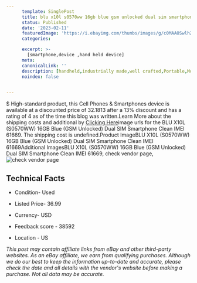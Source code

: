 ```yaml
---
      template: SinglePost
      title: blu x10l s0570ww 16gb blue gsm unlocked dual sim smartphone clean imei 61669
      status: Published
      date: '2023-02-11'
      featuredImage: 'https://i.ebayimg.com/thumbs/images/g/c0MAAOSwlhZjtvFe/s-l225.jpg'
      categories: 

      excerpt: >-
        [smartphone,device ,hand held device]
      meta:
      canonicalLink: ''
      description: [handheld,industrially made,well crafted,Portable,Mobile,Compact,Convenient,Lightweight,Maneuverable,Man-portable,Miniature,Carriable,Hand-held,Light,Holdable,Transportable,Mobile device,Pocket-sized,On-the-go,Wireless,Cordless,Compact size,Convenient size, smartphone,device ,hand held device]
      noindex: false

        
---
```

$
    High-standard product, this Cell Phones & Smartphones device is available at a discounted price of 32.1813 after a 13% discount and has a rating of 4 as of the time this blog was written.Learn More about the shipping costs and additional by [Clicking Here](https://www.ebay.com/itm/134440347151?hash=item1f4d44e60f%3Ag%3Ac0MAAOSwlhZjtvFe&mkevt=1&mkcid=1&mkrid=711-53200-19255-0&campid=%253CePNCampaignId%253E&customid=%253CreferenceId%253E&toolid=10049)image urls for the BLU X10L (S0570WW) 16GB Blue (GSM Unlocked) Dual SIM Smartphone Clean IMEI 61669. The shipping cost is undefined.Product ImageBLU X10L (S0570WW) 16GB Blue (GSM Unlocked) Dual SIM Smartphone Clean IMEI 61669Additional ImagesBLU X10L (S0570WW) 16GB Blue (GSM Unlocked) Dual SIM Smartphone Clean IMEI 61669, check vendor page, ![check vendor page](https://origin-galleryplus.ebayimg.com/ws/web/134440347151_2_0_1/225x225.jpg,https://origin-galleryplus.ebayimg.com/ws/web/134440347151_3_0_1/225x225.jpg,https://origin-galleryplus.ebayimg.com/ws/web/134440347151_4_0_1/225x225.jpg,https://origin-galleryplus.ebayimg.com/ws/web/134440347151_5_0_1/225x225.jpg,https://origin-galleryplus.ebayimg.com/ws/web/134440347151_6_0_1/225x225.jpg,https://origin-galleryplus.ebayimg.com/ws/web/134440347151_7_0_1/225x225.jpg,https://origin-galleryplus.ebayimg.com/ws/web/134440347151_8_0_1/225x225.jpg)
    
    

 ## Technical Facts 



     
      

 - Condition- Used 


      

 - Listed Price- 36.99 


      

 - Currency- USD 


      

 - Feedback score - 38592 


      

 - Location - US 


      
      

 *_This post may contain affiliate links from eBay and other third-party websites. As an eBay affiliate, we earn from qualifying purchases. Although we do our best to keep the information up-to-date and accurate, please check the date and all details with the vendor's website before making a purchase. Not all data may be accurate._*



    
    
    
    
    